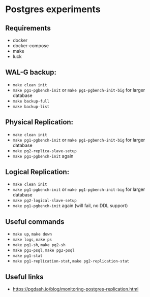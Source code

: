 # Postgres experiments

## Requirements

- docker
- docker-compose
- make
- luck

## WAL-G backup:

- `make clean init`
- `make pg1-pgbench-init` or `make pg1-pgbench-init-big` for larger database
- `make backup-full`
- `make backup-list`


## Physical Replication:

- `make clean init`
- `make pg1-pgbench-init` or `make pg1-pgbench-init-big` for larger database
- `make pg2-replica-slave-setup`
- `make pg1-pgbench-init` again

## Logical Replication:

- `make clean init`
- `make pg1-pgbench-init` or `make pg1-pgbench-init-big` for larger database
- `make pg2-logical-slave-setup`
- `make pg1-pgbench-init` again (will fail, no DDL support)


## Useful commands

- `make up`, `make down`
- `make logs`, `make ps`
- `make pg1-sh`, `make pg2-sh`
- `make pg1-psql`, `make pg2-psql`
- `make pg1-stat`
- `make pg1-replication-stat`, `make pg2-replication-stat`


## Useful links

- https://pgdash.io/blog/monitoring-postgres-replication.html